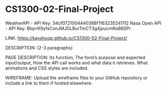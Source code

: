 # CS1300-02-Final-Project
WeatherAPI - API Key: 34cf0721004440388f1163235241112
Nasa Open API - API Key: BtqrrK9yfsCvnJMJDLBurTmCT3g4jpucmRoB8SPr

LINK: https://kayshoop.github.io/CS1300-02-Final-Project/

DESCRIPTION: (2-3 paragraphs)

PAGE DESCRIPTION: Its function, The form’s purpose and expected input/output, How the API call works and what data it retrieves. 
What animations and CSS styles are included.

WIREFRAME: Upload the wireframe files to your GitHub repository or include a link to them if hosted elsewhere.
